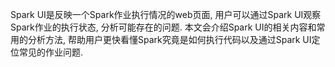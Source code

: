 Spark UI是反映一个Spark作业执行情况的web页面, 用户可以通过Spark UI观察Spark作业的执行状态, 分析可能存在的问题. 本文会介绍Spark UI的相关内容和常用的分析方法, 帮助用户更快看懂Spark究竟是如何执行代码以及通过Spark UI定位常见的作业问题.
